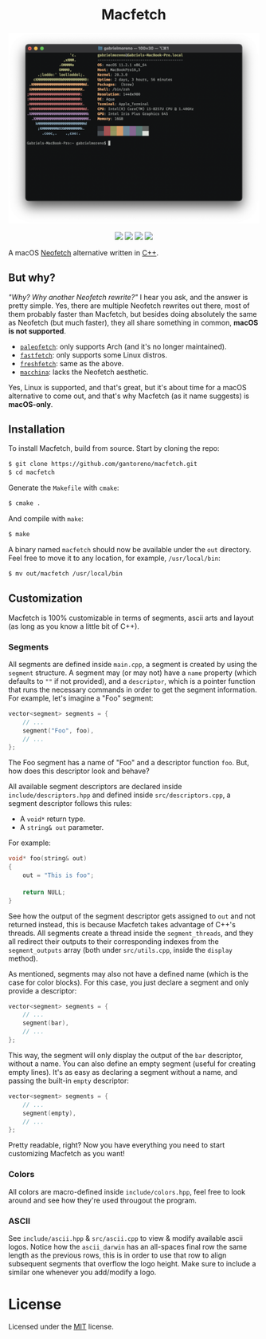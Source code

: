 <h1 align="center">Macfetch</h1>

<p align="center">
  <img src=".github/main.png" width="600"/>
</p>

<p align="center">
  <img src="https://img.shields.io/github/issues/gantoreno/macfetch" />
  <img src="https://img.shields.io/github/forks/gantoreno/macfetch" />
  <img src="https://img.shields.io/github/stars/gantoreno/macfetch" />
  <img src="https://img.shields.io/github/license/gantoreno/macfetch" />
</p>

A macOS [Neofetch](https://github.com/dylanaraps/neofetch) alternative written in [C++](https://en.wikipedia.org/wiki/C++).

## But why?

_"Why? Why another Neofetch rewrite?"_ I hear you ask, and the answer is pretty simple. Yes, there are multiple Neofetch rewrites out there, most of them probably faster than Macfetch, but besides doing absolutely the same as Neofetch (but much faster), they all share something in common, **macOS is not supported**.

- [`paleofetch`](https://github.com/ss7m/paleofetch): only supports Arch (and it's no longer maintained).
- [`fastfetch`](https://github.com/LinusDierheimer/fastfetch): only supports some Linux distros.
- [`freshfetch`](https://github.com/K4rakara/freshfetch): same as the above.
- [`macchina`](https://github.com/Macchina-CLI/macchina): lacks the Neofetch aesthetic.

Yes, Linux is supported, and that's great, but it's about time for a macOS alternative to come out, and that's why Macfetch (as it name suggests) is **macOS-only**.

## Installation

To install Macfetch, build from source. Start by cloning the repo:

```sh
$ git clone https://github.com/gantoreno/macfetch.git
$ cd macfetch
```

Generate the `Makefile` with `cmake`:

```sh
$ cmake .
```

And compile with `make`:

```sh
$ make
```

A binary named `macfetch` should now be available under the `out` directory. Feel free to move it to any location, for example, `/usr/local/bin`:

```sh
$ mv out/macfetch /usr/local/bin
```

## Customization

Macfetch is 100% customizable in terms of segments, ascii arts and layout (as long as you know a little bit of C++).

### Segments

All segments are defined inside `main.cpp`, a segment is created by using the `segment` structure. A segment may (or may not) have a `name` property (which defaults to `""` if not provided), and a `descriptor`, which is a pointer function that runs the necessary commands in order to get the segment information. For example, let's imagine a "Foo" segment:

```cpp
vector<segment> segments = {
    // ...
    segment("Foo", foo),
    // ...
};
```

The Foo segment has a name of "Foo" and a descriptor function `foo`. But, how does this descriptor look and behave?

All available segment descriptors are declared inside `include/descriptors.hpp` and defined inside `src/descriptors.cpp`, a segment descriptor follows this rules:

- A `void*` return type.
- A `string& out` parameter.

For example:

```cpp
void* foo(string& out)
{
    out = "This is foo";

    return NULL;
}
```

See how the output of the segment descriptor gets assigned to `out` and not returned instead, this is because Macfetch takes advantage of C++'s threads. All segments create a thread inside the `segment_threads`, and they all redirect their outputs to their corresponding indexes from the `segment_outputs` array (both under `src/utils.cpp`, inside the `display` method). 

As mentioned, segments may also not have a defined name (which is the case for color blocks). For this case, you just declare a segment and only provide a descriptor:

```cpp
vector<segment> segments = {
    // ...
    segment(bar),
    // ...
};
```

This way, the segment will only display the output of the `bar` descriptor, without a name. You can also define an empty segment (useful for creating empty lines). It's as easy as declaring a segment without a name, and passing the built-in `empty` descriptor:

```cpp
vector<segment> segments = {
    // ...
    segment(empty),
    // ...
};
```

Pretty readable, right? Now you have everything you need to start customizing Macfetch as you want!

### Colors

All colors are macro-defined inside `include/colors.hpp`, feel free to look around and see how they're used througout the program.

### ASCII

See `include/ascii.hpp` & `src/ascii.cpp` to view & modify available ascii logos. Notice how the `ascii_darwin` has an all-spaces final row the same length as the previous rows, this is in order to use that row to align subsequent segments that overflow the logo height. Make sure to include a similar one whenever you add/modify a logo.

# License

Licensed under the [MIT](https://opensource.org/licenses/MIT) license.
